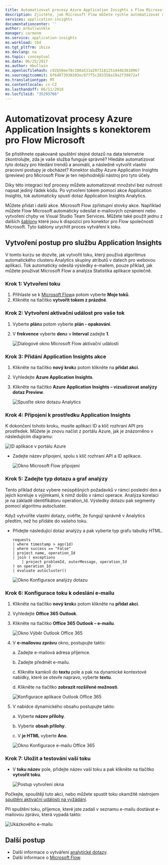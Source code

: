 ```yaml
---
title: Automatizovat procesy Azure Application Insights s Flow Microsoft
description: Zjistěte, jak Microsoft Flow můžete rychle automatizovat opakované procesy pomocí konektoru služby Application Insights.
services: application-insights
documentationcenter: ''
author: mrbullwinkle
manager: carmonm
ms.service: application-insights
ms.workload: tbd
ms.tgt_pltfrm: ibiza
ms.devlang: na
ms.topic: conceptual
ms.date: 06/25/2017
ms.author: mbullwin
ms.openlocfilehash: c92b50ee78c100a531a2973181251444b3810967
ms.sourcegitcommit: 6f6d073930203ec977f5c283358a19a2f39872af
ms.translationtype: MT
ms.contentlocale: cs-CZ
ms.lasthandoff: 06/11/2018
ms.locfileid: "35293766"
---
```

# <a name="automate-azure-application-insights-processes-with-the-connector-for-microsoft-flow"></a>Automatizovat procesy Azure Application Insights s konektorem pro Flow Microsoft

Se přistihnete opakovaně spuštění stejné dotazů na data telemetrie zkontrolujte, zda je vaše služba funguje správně? Hledáte automatizovat tyto dotazy pro hledání trendů a anomálií, a následně vytvořit vlastní pracovní postupy je obcházet? Konektor služby Azure Application Insights (preview) pro Microsoft Flow je ten nejvhodnější nástroj pro tyto účely.

Díky této integraci teď procesy můžete automatizovat množství bez nutnosti napsat jediný řádek kódu. Po vytvoření tokem pomocí akce Application Insights, tok automaticky spustí dotaz Application Insights Analytics. 

Můžete přidat i další akce. Microsoft Flow zpřístupní stovky akce. Například můžete Flow Microsoft automaticky odesílat e-mailových oznámení nebo vytvoření chyby ve Visual Studio Team Services. Můžete také použít jednu z dalších [šablony](https://ms.flow.microsoft.com/en-us/connectors/shared_applicationinsights/?slug=azure-application-insights) které jsou k dispozici pro konektor pro Flow společnosti Microsoft. Tyto šablony urychlit proces vytváření k toku. 

<!--The Application Insights connector also works with [Azure Power Apps](https://powerapps.microsoft.com/en-us/) and [Azure Logic Apps](https://azure.microsoft.com/services/logic-apps/?v=17.23h). --> 

## <a name="create-a-flow-for-application-insights"></a>Vytvoření postup pro službu Application Insights

V tomto kurzu se dozvíte, jak vytvořit toku, který používá algoritmus automatického clusteru Analytics skupiny atributů v datech pro webovou aplikaci. Tok automaticky odesílá výsledky e-mailem, pouze příklad, jak můžete používat Microsoft Flow a analýza Statistika aplikace společně. 

### <a name="step-1-create-a-flow"></a>Krok 1: Vytvoření toku
1. Přihlaste se k [Microsoft Flow](http://flow.microsoft.com)a potom vyberte **Moje toků**.
2. Klikněte na tlačítko **vytvořit tokem z prázdné**.

### <a name="step-2-create-a-trigger-for-your-flow"></a>Krok 2: Vytvoření aktivační událost pro vaše tok
1. Vyberte **plán**a potom vyberte **plán - opakování**.
2. V **frekvence** vyberte **den**a v **Interval** zadejte **1**.

    ![Dialogové okno Microsoft Flow aktivační události](./media/app-insights-automate-with-flow/flow1.png)


### <a name="step-3-add-an-application-insights-action"></a>Krok 3: Přidání Application Insights akce
1. Klikněte na tlačítko **nový krok**a potom klikněte na **přidat akci**.
2. Vyhledejte **Azure Application Insights**.
3. Klikněte na tlačítko **Azure Application Insights – vizualizovat analýzy dotaz Preview**.

    ![Spusťte okno dotazu Analytics](./media/app-insights-automate-with-flow/flow2.png)

### <a name="step-4-connect-to-an-application-insights-resource"></a>Krok 4: Připojení k prostředku Application Insights

K dokončení tohoto kroku, musíte aplikaci ID a klíč rozhraní API pro prostředek. Můžete je znovu načíst z portálu Azure, jak je znázorněno v následujícím diagramu:

![ID aplikace v portálu Azure](./media/app-insights-automate-with-flow/appid.png) 

- Zadejte název připojení, spolu s klíč rozhraní API a ID aplikace.

    ![Okno Microsoft Flow připojení](./media/app-insights-automate-with-flow/flow3.png)

### <a name="step-5-specify-the-analytics-query-and-chart-type"></a>Krok 5: Zadejte typ dotazu a graf analýzy
Tento příklad dotaz vybere neúspěšných požadavků v rámci poslední den a jejich koreluje s výjimkami, k nimž došlo v rámci operace. Analýza korelaci je na základě identifikátoru operation_Id. Výsledky dotazu pak segmenty pomocí algoritmu autocluster. 

Když vytvoříte vlastní dotazy, ověřte, že fungují správně v Analytics předtím, než ho přidáte do vašeho toku.

- Přidejte následující dotaz analýzy a pak vyberte typ grafu tabulky HTML. 

    ```
    requests
    | where timestamp > ago(1d)
    | where success == "False"
    | project name, operation_Id
    | join ( exceptions
        | project problemId, outerMessage, operation_Id
    ) on operation_Id
    | evaluate autocluster()
    ```
    
    ![Okno Konfigurace analýzy dotazu](./media/app-insights-automate-with-flow/flow4.png)

### <a name="step-6-configure-the-flow-to-send-email"></a>Krok 6: Konfigurace toku k odeslání e-mailu

1. Klikněte na tlačítko **nový krok**a potom klikněte na **přidat akci**.
2. Vyhledejte **Office 365 Outlook**.
3. Klikněte na tlačítko **Office 365 Outlook – e-mailu**.

    ![Okno Výběr Outlook Office 365](./media/app-insights-automate-with-flow/flow2b.png)

4. V **e-mailovou zprávu** okno, postupujte takto:

   a. Zadejte e-mailová adresa příjemce.

   b. Zadejte předmět e-mailu.

   c. Klikněte kamkoli do **textu** pole a pak na dynamické kontextové nabídky, které se otevře napravo, vyberte **textu**.

   d. Klikněte na tlačítko **zobrazit rozšířené možnosti**.

    ![Konfigurace aplikace Outlook Office 365](./media/app-insights-automate-with-flow/flow5.png)

5. V nabídce dynamického obsahu postupujte takto:

    a. Vyberte **název přílohy**.

    b. Vyberte **obsah přílohy**.
    
    c. V **je HTML** vyberte **Ano**.

    ![Okno Konfigurace e-mailu Office 365](./media/app-insights-automate-with-flow/flow7.png)

### <a name="step-7-save-and-test-your-flow"></a>Krok 7: Uložit a testování vaší toku
- V **toku název** pole, přidejte název vaší toku a pak klikněte na tlačítko **vytvořit toku**.

    ![Postup vytvoření okna](./media/app-insights-automate-with-flow/flow8.png)

Počkejte, spouštějí tuto akci, nebo můžete spustit toku okamžitě nástrojem [spuštění aktivační události na vyžádání](https://flow.microsoft.com/blog/run-now-and-six-more-services/).

Při spuštění toku, příjemce, které jste zadali v seznamu e-mailu dostávat e-mailovou zprávu, která vypadá takto:

![Ukázkového e-mailu](./media/app-insights-automate-with-flow/flow9.png)


## <a name="next-steps"></a>Další postup

- Další informace o vytváření [analytické dotazy](app-insights-analytics-using.md).
- Další informace o [Microsoft Flow](https://ms.flow.microsoft.com).



<!--Link references-->






